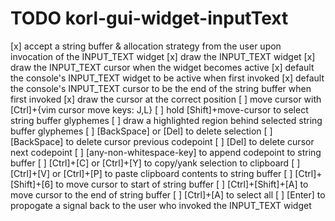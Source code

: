 # TODO korl-gui-widget-inputText

[x] accept a string buffer & allocation strategy from the user upon invocation of the INPUT_TEXT widget
[x] draw the INPUT_TEXT widget
[x] draw the INPUT_TEXT cursor when the widget becomes active
[x] default the console's INPUT_TEXT widget to be active when first invoked
[x] default the console's INPUT_TEXT cursor to be the end of the string buffer when first invoked
[x] draw the cursor at the correct position
[ ] move cursor with [Ctrl]+{vim cursor move keys: J,L}
[ ] hold [Shift]+move-cursor to select string buffer glyphemes
[ ] draw a highlighted region behind selected string buffer glyphemes
[ ] [BackSpace] or [Del] to delete selection
[ ] [BackSpace] to delete cursor previous codepoint
[ ] [Del] to delete cursor next codepoint
[ ] [any-non-whitespace-key] to append codepoint to string buffer
[ ] [Ctrl]+[C] or [Ctrl]+[Y] to copy/yank selection to clipboard
[ ] [Ctrl]+[V] or [Ctrl]+[P] to paste clipboard contents to string buffer
[ ] [Ctrl]+[Shift]+[6] to move cursor to start of string buffer
[ ] [Ctrl]+[Shift]+[A] to move cursor to the end of string buffer
[ ] [Ctrl]+[A] to select all
[ ] [Enter] to propogate a signal back to the user who invoked the INPUT_TEXT widget
